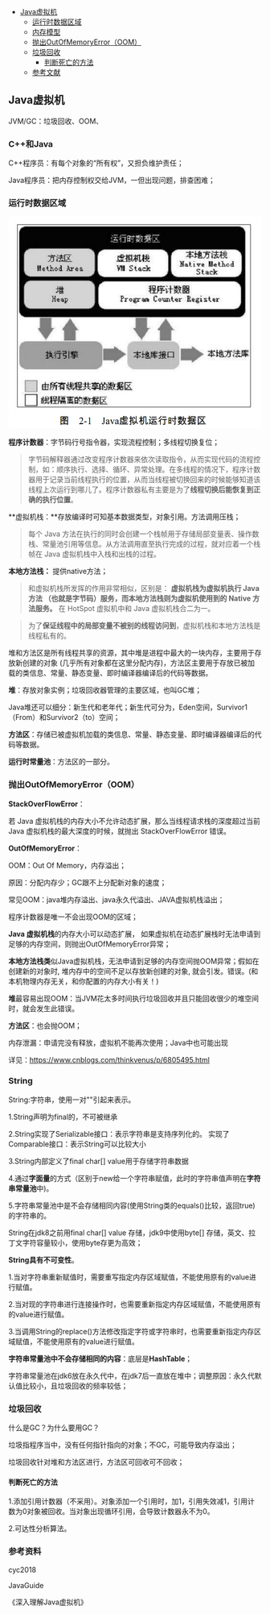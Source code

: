 * [Java虚拟机](#java虚拟机)
  * [运行时数据区域](#运行时数据区域)
  * [内存模型](#内存模型)
  * [抛出OutOfMemoryError（OOM）](#抛出outofmemoryerroroom)
  * [垃圾回收](#垃圾回收)
    * [判断死亡的方法](#判断死亡的方法)
  * [参考文献](#参考文献)



## Java虚拟机

JVM/GC：垃圾回收、OOM、

### C++和Java

C++程序员：有每个对象的“所有权”，又担负维护责任；

Java程序员：把内存控制权交给JVM，一但出现问题，排查困难；



### 运行时数据区域

![image-20210306122030665](https://github.com/Lidlod/DailyRecordOfJava/blob/main/1-%E5%9F%BA%E7%A1%80/Java%E8%99%9A%E6%8B%9F%E6%9C%BA.assets/image-20210306122030665.png)

**程序计数器**：字节码行号指令器，实现流程控制；多线程切换复位；

> 字节码解释器通过改变程序计数器来依次读取指令，从而实现代码的流程控制，如：顺序执行、选择、循环、异常处理。在多线程的情况下，程序计数器用于记录当前线程执行的位置，从而当线程被切换回来的时候能够知道该线程上次运行到哪儿了。程序计数器私有主要是为了**线程切换后能恢复到正确的执行位置**。

**虚拟机栈：**存放编译时可知基本数据类型，对象引用。方法调用压栈；

> 每个 Java 方法在执行的同时会创建一个栈帧用于存储局部变量表、操作数栈、常量池引用等信息。从方法调用直至执行完成的过程，就对应着一个栈帧在 Java 虚拟机栈中入栈和出栈的过程。

**本地方法栈：** 提供native方法；

> 和虚拟机栈所发挥的作用非常相似，区别是： **虚拟机栈为虚拟机执行 Java 方法 （也就是字节码）服务，而本地方法栈则为虚拟机使用到的 Native 方法服务。** 在 HotSpot 虚拟机中和 Java 虚拟机栈合二为一。

> 为了**保证线程中的局部变量不被别的线程访问到**，虚拟机栈和本地方法栈是线程私有的。

堆和方法区是所有线程共享的资源，其中堆是进程中最大的一块内存，主要用于存放新创建的对象 (几乎所有对象都在这里分配内存)，方法区主要用于存放已被加载的类信息、常量、静态变量、即时编译器编译后的代码等数据。

**堆**：存放对象实例；垃圾回收器管理的主要区域，也叫GC堆；

Java堆还可以细分：新生代和老年代；新生代可分为，Eden空间，Survivor1（From）和Survivor2（to）空间；



**方法区**：存储已被虚拟机加载的类信息、常量、静态变量、即时编译器编译后的代码等数据。

**运行时常量池**：方法区的一部分。





### 抛出OutOfMemoryError（OOM）

**StackOverFlowError**：

若 Java 虚拟机栈的内存大小不允许动态扩展，那么当线程请求栈的深度超过当前 Java 虚拟机栈的最大深度的时候，就抛出 StackOverFlowError 错误。

**OutOfMemoryError**：

OOM：Out Of Memory，内存溢出；

原因：分配内存少；GC跟不上分配新对象的速度；

常见OOM：java堆内存溢出、java永久代溢出、JAVA虚拟机栈溢出；



程序计数器是唯一不会出现OOM的区域；

**Java 虚拟机栈**的内存大小可以动态扩展， 如果虚拟机在动态扩展栈时无法申请到足够的内存空间，则抛出OutOfMemoryError异常；

**本地方法栈类**似Java虚拟机栈，无法申请到足够的内存空间抛OOM异常；假如在创建新的对象时, 堆内存中的空间不足以存放新创建的对象, 就会引发。错误。(和本机物理内存无关，和你配置的内存大小有关！)

**堆**最容易出现OOM：当JVM花太多时间执行垃圾回收并且只能回收很少的堆空间时，就会发生此错误。

**方法区**：也会抛OOM；



内存泄漏：申请完没有释放，虚拟机不能再次使用；Java中也可能出现

详见：https://www.cnblogs.com/thinkvenus/p/6805495.html



### String

String:字符串，使用一对""引起来表示。

1.String声明为final的，不可被继承

2.String实现了Serializable接口：表示字符串是支持序列化的。
        实现了Comparable接口：表示String可以比较大小

3.String内部定义了final char[] value用于存储字符串数据

4.通过**字面量**的方式（区别于new给一个字符串赋值，此时的字符串值声明在**字符串常量池**中)。

5.字符串常量池中是不会存储相同内容(使用String类的equals()比较，返回true)的字符串的。



String在jdk8之前用final char[] value 存储，jdk9中使用byte[] 存储，英文、拉丁文字符容量较小，使用byte存更为高效；

**String具有不可变性**。

1.当对字符串重新赋值时，需要重写指定内存区域赋值，不能使用原有的value进行赋值。

2.当对现的字符串进行连接操作时，也需要重新指定内存区域赋值，不能使用原有的value进行赋值。

3.当调用String的replace()方法修改指定字符或字符串时，也需要重新指定内存区域赋值，不能使用原有的value进行赋值。

**字符串常量池中不会存储相同的内容**：底层是**HashTable**；

字符串常量池在jdk6放在永久代中，在jdk7后一直放在堆中；调整原因：永久代默认值比较小，且垃圾回收的频率较低；



### 垃圾回收

什么是GC？为什么要用GC？

垃圾指程序当中，没有任何指针指向的对象；不GC，可能导致内存溢出；

垃圾回收针对堆和方法区进行，方法区可回收可不回收；



#### 判断死亡的方法

1.添加引用计数器（不采用）。对象添加一个引用时，加1，引用失效减1，引用计数为0对象被回收。当对象出现循环引用，会导致计数器永不为0。

2.可达性分析算法。





### 参考资料

cyc2018

JavaGuide

《深入理解Java虚拟机》